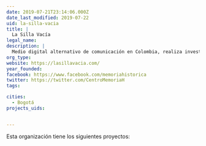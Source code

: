 ```yaml
---
date: 2019-07-21T23:14:06.000Z
date_last_modified: 2019-07-22
uid: la-silla-vacia
title: |
  La Silla Vacía
legal_name: 
description: |
  Medio digital alternativo de comunicación en Colombia, realiza investigación basadas en datos.
org_type: 
website: https://lasillavacia.com/
year_founded: 
facebook: https://www.facebook.com/memoriahistorica
twitter: https://twitter.com/CentroMemoriaH
tags:

cities: 
  - Bogotá
projects_uids:


---
```


Esta organización tiene los siguientes proyectos:


